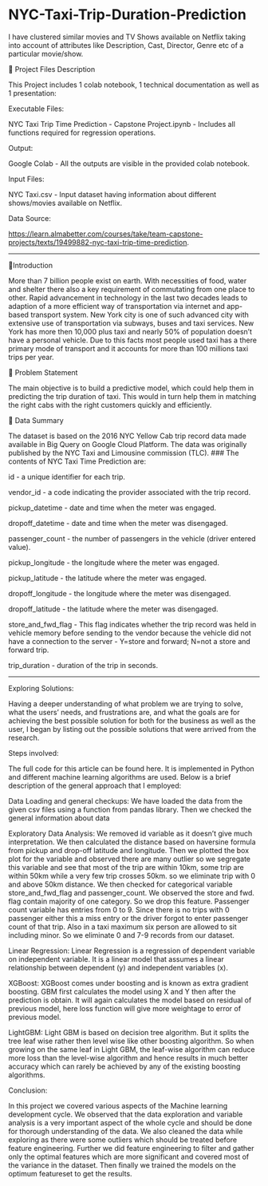 # NYC-Taxi-Trip-Duration-Prediction

I have clustered similar movies and TV Shows available on Netflix taking into account of attributes like Description, Cast, Director, Genre etc of a particular movie/show.

💾 Project Files Description

This Project includes 1 colab notebook, 1 technical documentation as well as 1 presentation:

Executable Files:

NYC Taxi Trip Time Prediction - Capstone Project.ipynb - Includes all functions required for regression operations.

Output:

Google Colab - All the outputs are visible in the provided colab notebook.

Input Files:

NYC Taxi.csv - Input dataset having information about different shows/movies available on Netflix.

Data Source:

https://learn.almabetter.com/courses/take/team-capstone-projects/texts/19499882-nyc-taxi-trip-time-prediction.

-----------------------------------------------------

📖Introduction

More than 7 billion people exist on earth. With necessities of food, water and shelter there also a key requirement of commutating from one place to other. Rapid advancement in technology in the last two decades leads to adaption of a more efficient way of transportation via internet and app-based transport system. New York city is one of such advanced city with extensive use of transportation via subways, buses and taxi services. New York has more then 10,000 plus taxi and nearly 50% of population doesn’t have a personal vehicle. Due to this facts most people used taxi has a there primary mode of transport and it accounts for more than 100 millions taxi trips per year.

📖 Problem Statement

The main objective is to build a predictive model, which could help them in predicting the trip duration of taxi. This would in turn help them in matching the right cabs with the right customers quickly and efficiently.

📖 Data Summary

The dataset is based on the 2016 NYC Yellow Cab trip record data made available in Big Query on Google Cloud Platform. The data was originally published by the NYC Taxi and Limousine commission (TLC). ### The contents of NYC Taxi Time Prediction are:

id - a unique identifier for each trip.

vendor_id - a code indicating the provider associated with the trip record.

pickup_datetime - date and time when the meter was engaged.

dropoff_datetime - date and time when the meter was disengaged.

passenger_count - the number of passengers in the vehicle (driver entered value).

pickup_longitude - the longitude where the meter was engaged.

pickup_latitude - the latitude where the meter was engaged.

dropoff_longitude - the longitude where the meter was disengaged.

dropoff_latitude - the latitude where the meter was disengaged.

store_and_fwd_flag - This flag indicates whether the trip record was held in vehicle memory before sending to the vendor because the vehicle did not have a connection to the server - Y=store and forward; N=not a store and forward trip.

trip_duration - duration of the trip in seconds.

-----------------------------------------------------

Exploring Solutions:

Having a deeper understanding of what problem we are trying to solve, what the users’ needs, and frustrations are, and what the goals are for achieving the best possible solution for both for the business as well as the user, I began by listing out the possible solutions that were arrived from the research.


Steps involved:

The full code for this article can be found here. It is implemented in Python and different machine learning algorithms are used. Below is a brief description of the general approach that I employed:


Data Loading and general checkups: We have loaded the data from the given csv files using a function from pandas library. Then we checked the general information about data

Exploratory Data Analysis: We removed id variable as it doesn’t give much interpretation. We then calculated the distance based on haversine formula from pickup and drop-off latitude and longitude. Then we plotted the box plot for the variable and observed there are many outlier so we segregate this variable and see that most of the trip are within 10km, some trip are within 50km while a very few trip crosses 50km. so we eliminate trip with 0 and above 50km distance. We then checked for categorical variable store_and_fwd_flag and passenger_count. We observed the store and fwd. flag contain majority of one category. So we drop this feature. Passenger count variable has entries from 0 to 9. Since there is no trips with 0 passenger either this a miss entry or the driver forgot to enter passenger count of that trip. Also in a taxi maximum six person are allowed to sit including minor. So we eliminate 0 and 7-9 records from our dataset.

Linear Regression: Linear Regression is a regression of dependent variable on independent variable. It is a linear model that assumes a linear relationship between dependent (y) and independent variables (x).

XGBoost: XGBoost comes under boosting and is known as extra gradient boosting. GBM first calculates the model using X and Y then after the prediction is obtain. It will again calculates the model based on residual of previous model, here loss function will give more weightage to error of previous model.

LightGBM: Light GBM is based on decision tree algorithm. But it splits the tree leaf wise rather then level wise like other boosting algorithm. So when growing on the same leaf in Light GBM, the leaf-wise algorithm can reduce more loss than the level-wise algorithm and hence results in much better accuracy which can rarely be achieved by any of the existing boosting algorithms.

Conclusion:

In this project we covered various aspects of the Machine learning development cycle. We observed that the data exploration and variable analysis is a very important aspect of the whole cycle and should be done for thorough understanding of the data. We also cleaned the data while exploring as there were some outliers which should be treated before feature engineering. Further we did feature engineering to filter and gather only the optimal features which are more significant and covered most of the variance in the dataset. Then finally we trained the models on the optimum featureset to get the results.
